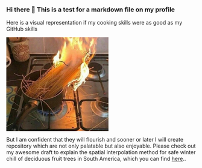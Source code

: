 ### Hi there 👋 This is a test for a markdown file on my profile

Here is a visual representation if my cooking skills were as good as my GitHub skills 

<a><img src='pictures/burning_pasta.jpg' align="center" height="250" /></a>

But I am confident that they will flourish and sooner or later I will create repository which are not only palatable but also enjoyable. Please check out my awesome draft to explain the spatial interpolation method for safe winter chill of deciduous fruit trees in South America, which you can find [here](http://htmlpreview.github.io/?https://github.com/EduardoFernandezC/chill_south_america/blob/lars_may_07/explain-interpolation-concept.html)..
<!--
**larscaspersen/larscaspersen** is a ✨ _special_ ✨ repository because its `README.md` (this file) appears on your GitHub profile.

Here are some ideas to get you started:

- 🔭 I’m currently working on ...
- 🌱 I’m currently learning ...
- 👯 I’m looking to collaborate on ...
- 🤔 I’m looking for help with ...
- 💬 Ask me about ...
- 📫 How to reach me: ...
- 😄 Pronouns: ...
- ⚡ Fun fact: ...
-->
